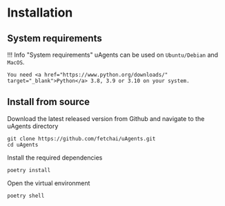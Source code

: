 # Installation

## System requirements

!!! Info "System requirements"
    uAgents can be used on `Ubuntu/Debian` and `MacOS`.
    
    You need <a href="https://www.python.org/downloads/" target="_blank">Python</a> 3.8, 3.9 or 3.10 on your system.

## Install from source

Download the latest released version from Github and navigate to the uAgents directory

```
git clone https://github.com/fetchai/uAgents.git
cd uAgents
```

Install the required dependencies

```
poetry install
```

Open the virtual environment

```
poetry shell
```
